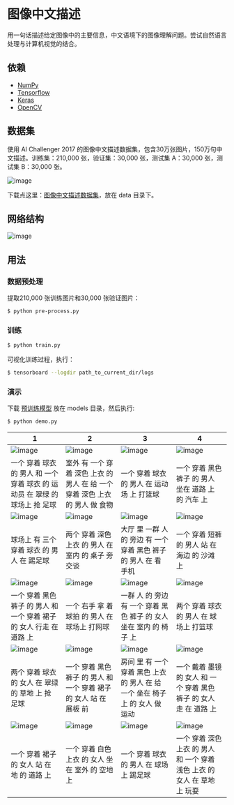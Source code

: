 # 图像中文描述

用一句话描述给定图像中的主要信息，中文语境下的图像理解问题。尝试自然语言处理与计算机视觉的结合。

## 依赖
- [NumPy](http://docs.scipy.org/doc/numpy-1.10.1/user/install.html)
- [Tensorflow](https://www.tensorflow.org/versions/r0.8/get_started/os_setup.html)
- [Keras](https://keras.io/#installation)
- [OpenCV](https://opencv-python-tutroals.readthedocs.io/en/latest/)

## 数据集

使用 AI Challenger 2017 的图像中文描述数据集，包含30万张图片，150万句中文描述。训练集：210,000 张，验证集：30,000 张，测试集 A：30,000 张，测试集 B：30,000 张。


 ![image](https://github.com/foamliu/Image-Captioning/raw/master/images/dataset.png)

下载点这里：[图像中文描述数据集](https://challenger.ai/datasets/caption)，放在 data 目录下。


## 网络结构

 ![image](https://github.com/foamliu/Image-Captioning/raw/master/images/net.png)

## 用法

### 数据预处理
提取210,000 张训练图片和30,000 张验证图片：
```bash
$ python pre-process.py
```

### 训练
```bash
$ python train.py
```

可视化训练过程，执行：
```bash
$ tensorboard --logdir path_to_current_dir/logs
```

### 演示
下载 [预训练模型](https://github.com/foamliu/Image-Captioning/releases/download/v1.0/model.85-0.7657.hdf5) 放在 models 目录，然后执行:

```bash
$ python demo.py
```

1 | 2 | 3 | 4 |
|---|---|---|---|
|![image](https://github.com/foamliu/Image-Captioning/raw/master/images/0_image.png)  | ![image](https://github.com/foamliu/Image-Captioning/raw/master/images/1_image.png) | ![image](https://github.com/foamliu/Image-Captioning/raw/master/images/2_image.png)| ![image](https://github.com/foamliu/Image-Captioning/raw/master/images/3_image.png) |
|一个 穿着 球衣 的 男人 和 一个 穿着 球衣 的 运动员 在 翠绿 的 球场上 抢 足球 | 室外 有 一个 穿着 深色 上衣 的 男人 在 给 一个 穿着 深色 上衣 的 男人 做 食物 | 一个 穿着 球衣 的 男人 在 运动场 上 打篮球 | 一个 穿着 黑色 裤子 的 男人 坐在 道路 上 的 汽车 上 |
|![image](https://github.com/foamliu/Image-Captioning/raw/master/images/4_image.png)  | ![image](https://github.com/foamliu/Image-Captioning/raw/master/images/5_image.png) | ![image](https://github.com/foamliu/Image-Captioning/raw/master/images/6_image.png)| ![image](https://github.com/foamliu/Image-Captioning/raw/master/images/7_image.png) |
|球场上 有 三个 穿着 球衣 的 男人 在 踢足球 | 两个 穿着 深色 上衣 的 男人 在 室内 的 桌子 旁 交谈 | 大厅 里 一群 人 的 旁边 有 一个 穿着 黑色 裤子 的 男人 在 看 手机 | 一个 穿着 短裤 的 男人 站 在 海边 的 沙滩 上 |
|![image](https://github.com/foamliu/Image-Captioning/raw/master/images/8_image.png)  | ![image](https://github.com/foamliu/Image-Captioning/raw/master/images/9_image.png) |![image](https://github.com/foamliu/Image-Captioning/raw/master/images/10_image.png) | ![image](https://github.com/foamliu/Image-Captioning/raw/master/images/11_image.png)|
|一个 穿着 黑色 裤子 的 男人 和 一个 穿着 裙子 的 女人 行走 在 道路 上 | 一个 右手 拿 着 球拍 的 男人 在 球场上 打网球 | 一群 人 的 旁边 有 一个 穿着 黑色 裤子 的 女人 坐在 室内 的 椅子 上 | 两个 穿着 球衣 的 男人 在 球场上 打篮球 |
|![image](https://github.com/foamliu/Image-Captioning/raw/master/images/12_image.png)  | ![image](https://github.com/foamliu/Image-Captioning/raw/master/images/13_image.png) |![image](https://github.com/foamliu/Image-Captioning/raw/master/images/14_image.png)| ![image](https://github.com/foamliu/Image-Captioning/raw/master/images/15_image.png)|
|两个 穿着 球衣 的 女人 在 翠绿 的 草地 上 抢 足球|一个 穿着 黑色 裤子 的 男人 和 一个 穿着 裙子 的 女人 站 在 展板 前|房间 里 有 一个 穿着 黑色 上衣 的 男人 在 给 一个 坐在 椅子 上 的 女人 做 运动|一个 戴着 墨镜 的 女人 和 一个 穿着 黑色 裤子 的 女人 走 在 道路 上|
|![image](https://github.com/foamliu/Image-Captioning/raw/master/images/16_image.png) | ![image](https://github.com/foamliu/Image-Captioning/raw/master/images/17_image.png) | ![image](https://github.com/foamliu/Image-Captioning/raw/master/images/18_image.png) | ![image](https://github.com/foamliu/Image-Captioning/raw/master/images/19_image.png) |
|一个 穿着 裙子 的 女人 站 在 地 的 道路 上|一个 穿着 白色 上衣 的 女人 坐在 室外 的 空地 上|一个 穿着 球衣 的 男人 在 球场上 踢足球|一个 穿着 深色 上衣 的 男人 和 一个 穿着 浅色 上衣 的 女人 在 草地 上 玩耍|
